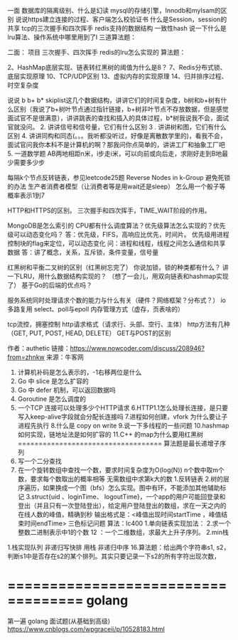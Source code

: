 
一面
数据库的隔离级别、什么是幻读
mysql的存储引擎，Innodb和myIsam的区别
说说https建立连接的过程、客户端怎么校验证书
什么是Session，session的共享
tcp的三次握手和四次挥手
redis支持的数据结构
一致性hash
说一下什么是lru算法、操作系统中哪里用到了l
三道算法题：

二面：
项目
三次握手、四次挥手
redis的lru怎么实现的
算法题：




2、HashMap底层实现、链表转红黑树的阈值为什么是8？
7、Redis分布式锁、底层实现原理
10、TCP/UDP区别
13、虚拟内存的实现原理
14、归并排序过程、时空复杂度


说说 b b+ b* skiplist这几个数据结构，讲讲它们的时间复杂度，b树和b+树有什么区别（我说了b+树叶节点通过指针链接，b+树非叶节点不存放数据，但是感觉面试官不是很满意），讲讲跳表的查找和插入的具体过程，b*树我说我不会，面试官就没问。
2. 讲讲信号和信号量，它们有什么区别
3 . 讲讲树和图，它们有什么区别
4. 讲讲同构和同态(。。。我听都没听过，好像是离散数学里的)，看我不会，面试官问我你本科不是计算机的啊？那我问你点简单的，讲讲工厂和抽象工厂吧
5. 一道数学题 AB两地相距n米，i步走i米，可以向前或向后走，求刚好走到B地最少需要多少步

每隔k个节点反转链表，参见leetcode25题 Reverse Nodes in k-Group
避免死锁的办法
生产者消费者模型（让消费者等是用wait还是sleep）
怎么用一个骰子等概率表示1到7

HTTP和HTTPS的区别。
三次握手和四次挥手，TIME_WAIT阶段的作用。

MongoDB是怎么索引的
CPU都有什么调度算法？优先级算法怎么实现的？优先级可以动态变化吗？   答：优先级，FIFS，高响应比优先，时间片。 优先级用进程控制块的flag来定位，可以动态变化
问：进程和线程，线程之间怎么通信和共享数据                       答：讲了概念，关系，互斥锁，条件变量，信号量

红黑树和平衡二叉树的区别（红黑树忘完了）
你说加锁，锁的种类都有什么？ 
讲一下LRU，用什么数据结构实现的？  （想了一会儿，用双向链表和hashmap实现了）
 基于Go的后端的优点吗？
 
 服务系统同时处理请求个数的能力与什么有关（硬件？网络框架？分布式？）
 io多路复用
 select、poll与epoll
 内存管理方式（虚存，页表啥的）
 
 tcp流控，拥塞控制
 http请求格式（请求行、头部、空行、主体）
 http方法有几种（GET, PUT, POST, HEAD, DELETE）
 GET与POST的区别
 
  作者：authetic
  链接：https://www.nowcoder.com/discuss/208946?from=zhnkw
  来源：牛客网
  
  1. 计算机补码是怎么表示的，-1右移两位是什么
  2. Go 中 slice 是怎么扩容的
  3. Go 中 defer 机制，可以返回数据吗
  4. Goroutine 是怎么调度的
  5. 一个TCP 连接可以处理多少个HTTP请求
  6.HTTP1.1怎么处理长连接，是只要写入keep-alive字段就会分配长连接吗
  7.进程如何创建，vfork 为什么要让子进程先执行
  8.什么是 copy on write
  9.说一下多线程的一些问题
  10.hashmap 如何实现，链地址法是如何扩容的
  11.C++ 的map为什么要用红黑树
===================================
算法题是最长递增子序列
6. 写一个二分查找
7. 在一个旋转数组中查找一个数，要求时间复杂度为O(log(N))
n个数中取m个数，要求每个数取出的概率相等
无需数组中求第k大的数
1.反转链表
2.树的层序遍历，如果换成一个图（bfs）怎么实现。图中有环，不能添加其他辅助标记
3.struct{uid 、loginTime、 logoutTime}，一个app的用户可能回登录和登出（并且只有一次登陆登出），给定用户登陆登出的数组，求在一天之内的在线人数的峰值，精确到秒
输出格式是：<峰值出现时间startTime ，峰值结束时间endTime>
三色标记问题
算法：lc400
1.单向链表实现加法：
2.求一个整数二进制表示中1的个数
12 ：一个二维数组，求最大上升子序列。
2.min栈

1.栈实现队列
非递归写快排 用栈
非递归中序
16.算法题：给出两个字符串s1, s2，判断s1中是否存在s2的某个排列。其实只要记录一下s2的所有字符出现次数，



===================================
golang
===================================
第一遍 golang 面试题(从基础到高级) https://www.cnblogs.com/wpgraceii/p/10528183.html
